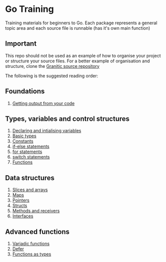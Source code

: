 # Go Training

Training materials for beginners to Go. Each package represents a general topic area and each source
file is runnable (has it's own main function)

## Important

This repo should not be used as an example of how to organise your project or structure your
source files. For a better example of organisation and structure, clone the [Granitic source
repository](https://github.com/graniticio/granitic)

The following is the suggested reading order:

## Foundations
  1. [Getting output from your code](output/output.go)
 
## Types, variables and control structures

  1. [Declaring and intialising variables](variablestypes/variables.go)
  1. [Basic types](variablestypes/builtin.go)
  1. [Constants](variablestypes/builtin.go)
  1. [if-else statements](controlstructures/ifelse.go)
  1. [for statements](controlstructures/forloop.go)
  1. [switch statements](controlstructures/switch.go)
  1. [Functions](functions/basics.go)
 
 ## Data structures
 
  1. [Slices and arrays](structures/slices.go)
  1. [Maps](structures/maps.go)
  1. [Pointers](structures/pointers.go)
  1. [Structs](structures/structs.go)
  1. [Methods and receivers](structures/methods.go)
  1. [Interfaces](variablestypes/interfaces.go)
 
 ## Advanced functions
 
  1. [Variadic functions](functions/variadic.go)
  1. [Defer](functions/defer.go)
  1. [Functions as types](functions/types.go)